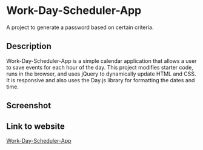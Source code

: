# Work-Day-Scheduler-App
A project to generate a password based on certain criteria.


## Description
Work-Day-Scheduler-App is a simple calendar application that allows a user to save events for each hour of the day. This project modifies starter code, runs in the browser, and uses jQuery to dynamically update HTML and CSS. It is responsive and also uses the Day.js library for formatting the dates and time.


## Screenshot
<!-- ![Work-Day-Scheduler-App](assets/images/05-javascript-challenge-demo.png) -->

## Link to website
[Work-Day-Scheduler-App](https://obeeyoma.github.io/work-day-scheduler-app/)
